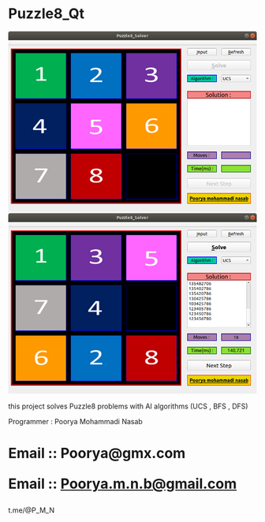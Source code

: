 # Puzzle8_Qt

![alt text](https://github.com/Pooryamn/Puzzle8_Qt/blob/master/Puzzle8_clear.png)
![alt text](https://github.com/Pooryamn/Puzzle8_Qt/blob/master/Puzzle8_solve.png)

this project solves Puzzle8 problems with AI algorithms (UCS , BFS , DFS)


Programmer : Poorya Mohammadi Nasab


<h1>Email :: Poorya@gmx.com

Email :: Poorya.m.n.b@gmail.com </h1>


t.me/@P_M_N
